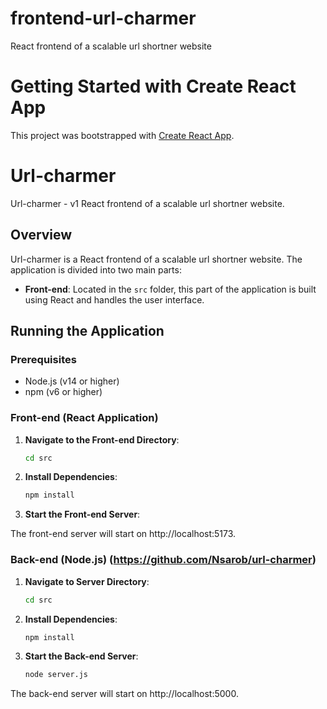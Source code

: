 # frontend-url-charmer
React frontend of a scalable url shortner website


# Getting Started with Create React App

This project was bootstrapped with [Create React App](https://github.com/facebook/create-react-app).

# Url-charmer
Url-charmer - v1
React frontend of a scalable url shortner website.

## Overview
Url-charmer is a React frontend of a scalable url shortner website. The application is divided into two main parts:
- **Front-end**: Located in the `src` folder, this part of the application is built using React and handles the user interface.

## Running the Application

### Prerequisites
- Node.js (v14 or higher)
- npm (v6 or higher)

### Front-end (React Application)

1. **Navigate to the Front-end Directory**:
   ```sh
   cd src

2. **Install Dependencies**:
   ```sh
   npm install

3. **Start the Front-end Server**:

The front-end server will start on http://localhost:5173.

### Back-end (Node.js) (https://github.com/Nsarob/url-charmer)

1. **Navigate to Server Directory**:
   ```sh
   cd src

2. **Install Dependencies**:
   ```sh
   npm install 

3. **Start the Back-end Server**:
   ```sh
   node server.js 

The back-end server will start on http://localhost:5000.


